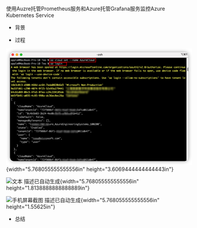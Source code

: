 使用Auzre托管Prometheus服务和Azure托管Grafana服务监控Azure Kubernetes
Service

-   背景

-   过程

![](./Media/media/image1.png){width="5.768055555555556in"
height="3.6069444444444443in"}

![文本
描述已自动生成](./Media/media/image2.png){width="5.768055555555556in"
height="1.8138888888888889in"}

![手机屏幕截图
描述已自动生成](./Media/media/image3.png){width="5.768055555555556in"
height="1.55625in"}

-   总结
